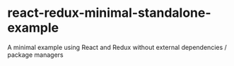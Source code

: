 # react-redux-minimal-standalone-example
 A minimal example using React and Redux without external dependencies / package managers 
